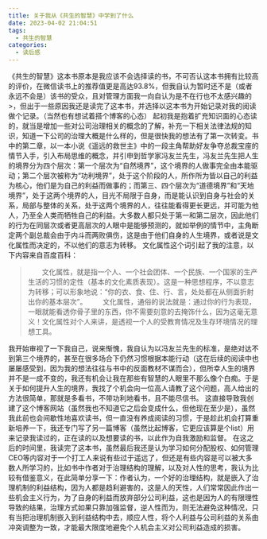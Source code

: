 ```yaml
---
title: 关于我从《共生的智慧》中学到了什么
date: 2023-04-02 21:04:51
tags:
  - 共生的智慧
categories:
  - 读后感
---
```


《共生的智慧》这本书原本是我应该不会选择读的书，不可否认这本书拥有比较高的评价，在微信读书上的推荐值更是高达93.8%，但我自认为暂时还不是（或者永远不会是）该书的受众，且对管理方面我一向自认为是不在行也不太感兴趣的>，但出于一些原因我还是读完了这本书，并选择以这本书为开始记录对我的阅读做个记录。（当然也有想试着搭个博客的心态）
起初我是抱着扩充知识面的心态读的，就当是增加一些对公司治理相关的概念的了解，补充一下相关法律法规的知识，知道一下公司的治理大概是什么样的，但是很快我的想法有了第一次转变。书中的第二章，以一本小说《遥远的救世主》中的一段主角帮助好友争夺总裁宝座的情节入手，引入布局思维的概念，并引申到哲学家冯友兰先生，冯友兰先生把人生的境界分为四个层次：第一个层次为“自然境界”，这个境界的人做事完全由本能驱动；第二个层次被称为“功利境界”，处于这个阶段的人，所作所为皆以自己的利益为核心，他们是为自己的利益而做事的；而第三、四个层次为“道德境界”和“天地境界”，处于这两个境界的人，目光不局限于自身，而是能认识到自身与社会的关系，局部与整体的关系，处于这两个境界的人，往往能看得更长更远，并可能为他人，乃至全人类而牺牲自己的利益。大多数人都只处于第一和第二层次，因此他们的行为在同层次或者更高层次的人眼中是能够预测的，就如举例的情节中，主角断定两个副总裁会由于内斗而两败俱伤，这是由于他们自身的人生境界，或者说是文化属性而决定的，不以他们的意志为转移。
文化属性这个词引起了我的注意，以下内容来自百度百科：
> &emsp;&emsp;文化属性，就是指一个人、一个社会团体、一个民族、一个国家的生产生活的习惯的定性（基本的文化素质表现）。这是一种思想程序，不以意志为转移；可以形象地说：“你的衣、食、住、行、言，处处都在从侧面折射出你的基本层次”。
&emsp;&emsp;文化属性，通俗的说法就是：通过你的行为表现，一眼就能看透你骨子里的东西，你不需要刻意的去掩饰什么，因为这毫无意义！文化属性对个人来讲，是透视一个人的受教育情况及生存环境情况的理想工具。

我开始审视了一下我自己，说来惭愧，我自认为以冯友兰先生的标准，是绝对达不到第三个境界的，甚至在很多场合下仍然习惯根据本能行动（这在后续的阅读中也屡屡感受到，因为我的想法往往与书中的反面教材不谋而合），但所幸人生的境界并不是一成不变的，我还有机会让我在那些有智慧的人眼里不那么像个白痴。于是关于如何提升人生的境界，我找了个机会向一位高人请教了这个问题，高人给出的方法很简单，那就是多看书，不带功利地看书，且不能尽信书。
这直接导致我创建了这个博客网站（虽然我也不知道它之后会变成什么，但他现在至少是），虽然我此前也会间歇性地喜欢读书，但一直没有养成阅读的习惯，于是趁此机会打算重新培养一下，我还专门写了另一篇博客（虽然比起博客，它更应该算是个list）用来记录我读过的，正在读的以及想要读的书，以此作为自我激励和监督。
在这之后的时间里，我读完了这本书，虽然最后我还是认为学习如何分配股权、如何管理CEO等内容对于一个打工人来说有些过于遥远了，但还是有些内容是可以被大多数人所学习的，比如书中作者对于治理结构的理解，以及对人性的思考，我认为比较有借鉴意义，在此简单分享一下：作者认为，一个好的治理结构，就是嵌入了治理机制的利益结构，因为人都是趋利避害的，这是人的天性，人们常常因此作出一些机会主义行为，为了自身的利益而放弃部分公司利益，这也是因为人的有限理性导致的结果，治理方式如果只靠加强监督，逆人性而为，则无法避免这种情况，只有当把治理机制嵌入到利益结构中去，顺应人性，将个人利益与公司利益的关系由冲突调整为一致，才能最大限度地避免个人机会主义对公司利益造成的损害。

